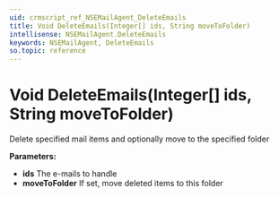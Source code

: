 ```yaml
---
uid: crmscript_ref_NSEMailAgent_DeleteEmails
title: Void DeleteEmails(Integer[] ids, String moveToFolder)
intellisense: NSEMailAgent.DeleteEmails
keywords: NSEMailAgent, DeleteEmails
so.topic: reference
---
```


# Void DeleteEmails(Integer[] ids, String moveToFolder)

Delete specified mail items and optionally move to the specified folder

**Parameters:**
 - **ids** The e-mails to handle
 - **moveToFolder** If set, move deleted items to this folder
